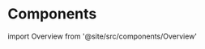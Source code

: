 # Components

import Overview from '@site/src/components/Overview'

<div className="grid grid-cols-3 gap-4">

<Overview component="button" coverLight="/img/placeholder_cover.svg" coverDark="/img/placeholder_cover.svg" />
<Overview component="tab" coverLight="/img/placeholder_cover.svg" coverDark="/img/placeholder_cover.svg" />
<Overview component="tab" coverLight="/img/placeholder_cover.svg" coverDark="/img/placeholder_cover.svg" />
<Overview component="tab" coverLight="/img/placeholder_cover.svg" coverDark="/img/placeholder_cover.svg" />
<Overview component="tab" coverLight="/img/placeholder_cover.svg" coverDark="/img/placeholder_cover.svg" />
<Overview component="tab" coverLight="/img/placeholder_cover.svg" coverDark="/img/placeholder_cover.svg" />
<Overview component="tab" coverLight="/img/placeholder_cover.svg" coverDark="/img/placeholder_cover.svg" />

</div>
